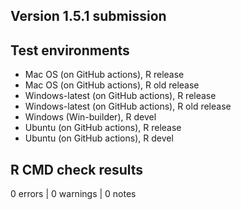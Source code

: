 ## Version 1.5.1 submission

## Test environments

-   Mac OS (on GitHub actions), R release
-   Mac OS (on GitHub actions), R old release
-   Windows-latest (on GitHub actions), R release
-   Windows-latest (on GitHub actions), R old release
-   Windows (Win-builder), R devel
-   Ubuntu (on GitHub actions), R release
-   Ubuntu (on GitHub actions), R devel

## R CMD check results

0 errors \| 0 warnings \| 0 notes
